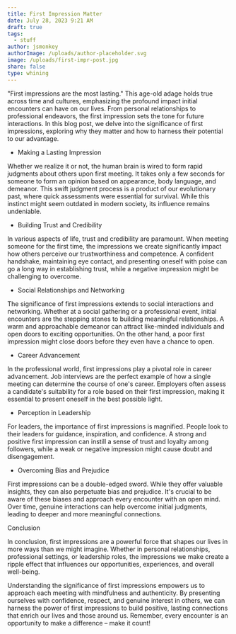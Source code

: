 ```yaml
---
title: First Impression Matter
date: July 28, 2023 9:21 AM
draft: true
tags:
  - stuff
author: jsmonkey
authorImage: /uploads/author-placeholder.svg
image: /uploads/first-impr-post.jpg
share: false
type: whining
---
```

"First impressions are the most lasting." This age-old adage holds true across time and cultures, emphasizing the profound impact initial encounters can have on our lives. From personal relationships to professional endeavors, the first impression sets the tone for future interactions. In this blog post, we delve into the significance of first impressions, exploring why they matter and how to harness their potential to our advantage.

* Making a Lasting Impression

Whether we realize it or not, the human brain is wired to form rapid judgments about others upon first meeting. It takes only a few seconds for someone to form an opinion based on appearance, body language, and demeanor. This swift judgment process is a product of our evolutionary past, where quick assessments were essential for survival. While this instinct might seem outdated in modern society, its influence remains undeniable.

* Building Trust and Credibility

In various aspects of life, trust and credibility are paramount. When meeting someone for the first time, the impressions we create significantly impact how others perceive our trustworthiness and competence. A confident handshake, maintaining eye contact, and presenting oneself with poise can go a long way in establishing trust, while a negative impression might be challenging to overcome.

* Social Relationships and Networking

The significance of first impressions extends to social interactions and networking. Whether at a social gathering or a professional event, initial encounters are the stepping stones to building meaningful relationships. A warm and approachable demeanor can attract like-minded individuals and open doors to exciting opportunities. On the other hand, a poor first impression might close doors before they even have a chance to open.

* Career Advancement

In the professional world, first impressions play a pivotal role in career advancement. Job interviews are the perfect example of how a single meeting can determine the course of one's career. Employers often assess a candidate's suitability for a role based on their first impression, making it essential to present oneself in the best possible light.

* Perception in Leadership

For leaders, the importance of first impressions is magnified. People look to their leaders for guidance, inspiration, and confidence. A strong and positive first impression can instill a sense of trust and loyalty among followers, while a weak or negative impression might cause doubt and disengagement.

* Overcoming Bias and Prejudice

First impressions can be a double-edged sword. While they offer valuable insights, they can also perpetuate bias and prejudice. It's crucial to be aware of these biases and approach every encounter with an open mind. Over time, genuine interactions can help overcome initial judgments, leading to deeper and more meaningful connections.

Conclusion

In conclusion, first impressions are a powerful force that shapes our lives in more ways than we might imagine. Whether in personal relationships, professional settings, or leadership roles, the impressions we make create a ripple effect that influences our opportunities, experiences, and overall well-being.

Understanding the significance of first impressions empowers us to approach each meeting with mindfulness and authenticity. By presenting ourselves with confidence, respect, and genuine interest in others, we can harness the power of first impressions to build positive, lasting connections that enrich our lives and those around us. Remember, every encounter is an opportunity to make a difference – make it count!